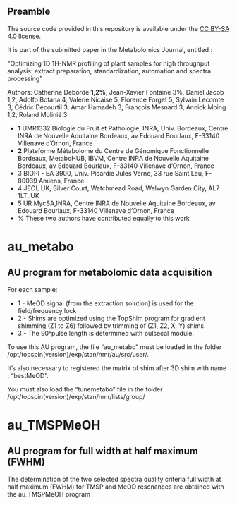 
## Preamble

The source code provided in this repository is available under the [CC BY-SA 4.0](http://creativecommons.org/licenses/by-sa/4.0/) license.

It is part of the submitted paper in the Metabolomics Journal, entitled : 

"Optimizing 1D 1H-NMR profiling of plant samples for high throughput analysis: extract preparation, standardization, automation and spectra processing"

Authors: Catherine Deborde **1,2%**, Jean-Xavier Fontaine 3%, Daniel Jacob 1,2, Adolfo Botana 4, Valérie Nicaise 5, Florence Forget 5, Sylvain Lecomte 3, Cédric Decourtil 3, Amar Hamadeh 3, François Mesnard 3, Annick Moing 1,2, Roland Molinié 3 

* **1** UMR1332 Biologie du Fruit et Pathologie, INRA, Univ. Bordeaux, Centre INRA de Nouvelle Aquitaine Bordeaux, av Edouard Bourlaux, F-33140 Villenave d’Ornon, France
* **2** Plateforme Métabolome du Centre de Génomique Fonctionnelle Bordeaux, MetaboHUB, IBVM, Centre INRA de Nouvelle Aquitaine Bordeaux, av Edouard Bourlaux, F-33140 Villenave d’Ornon, France
* 3  BIOPI - EA 3900, Univ. Picardie Jules Verne, 33 rue Saint Leu, F-80039 Amiens, France
* 4  JEOL UK, Silver Court, Watchmead Road, Welwyn Garden City, AL7 1LT, UK
* 5  UR MycSA,INRA, Centre INRA de Nouvelle Aquitaine Bordeaux, av Edouard Bourlaux,  F-33140 Villenave d’Ornon, France
* % These two authors have contributed equally to this work 

# au_metabo
## AU program for metabolomic data acquisition
For each sample:
* 1 - MeOD signal (from the extraction solution) is used for the field/frequency lock
* 2 - Shims are optimized using the TopShim program for gradient shimming (Z1 to Z6) followed by trimming of (Z1, Z2, X, Y) shims.
* 3 - The 90°pulse length is determined with pulsecal module.

To use this AU program, the file “au_metabo” must be loaded in the folder  /opt/topspin(version)/exp/stan/nmr/au/src/user/.

It’s also necessary to registered the matrix of shim after 3D shim with name : “bestMeOD”. 

You must also load the “tunemetabo” file in the folder /opt/topspin(version)/exp/stan/nmr/lists/group/


# au_TMSPMeOH
## AU program for full width at half maximum (FWHM) 

The determination of the two selected spectra quality criteria full width at half maximum (FWHM) for TMSP and MeOD resonances are obtained with the au_TMSPMeOH  program


